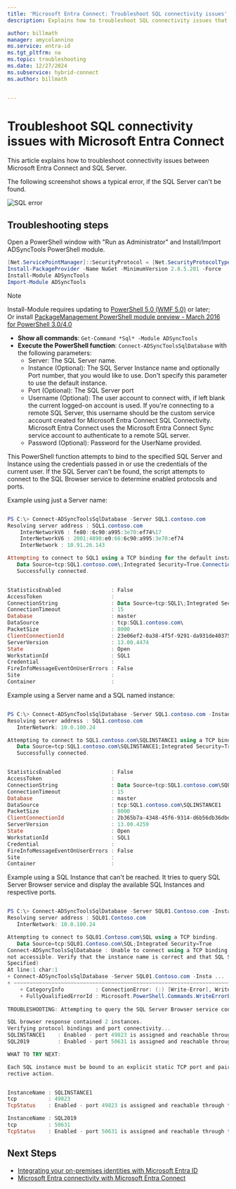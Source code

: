 ```yaml
---
title: 'Microsoft Entra Connect: Troubleshoot SQL connectivity issues'
description: Explains how to troubleshoot SQL connectivity issues that occur with Microsoft Entra Connect.

author: billmath
manager: amycolannino
ms.service: entra-id
ms.tgt_pltfrm: na
ms.topic: troubleshooting
ms.date: 12/27/2024
ms.subservice: hybrid-connect
ms.author: billmath


---
```


# Troubleshoot SQL connectivity issues with Microsoft Entra Connect
This article explains how to troubleshoot connectivity issues between Microsoft Entra Connect and SQL Server. 

The following screenshot shows a typical error, if the SQL Server can't be found.

![SQL error](./media/tshoot-connect-tshoot-sql-connectivity/sql1.png)

## Troubleshooting steps
Open a PowerShell window with "Run as Administrator" and Install/Import ADSyncTools PowerShell module.

``` powershell
[Net.ServicePointManager]::SecurityProtocol = [Net.SecurityProtocolType]::Tls12
Install-PackageProvider -Name NuGet -MinimumVersion 2.8.5.201 -Force
Install-Module ADSyncTools
Import-Module ADSyncTools
```

>[!NOTE]
>Install-Module requires updating to [PowerShell 5.0 (WMF 5.0)](https://www.microsoft.com/download/details.aspx?id=50395) or later;  
Or install [PackageManagement PowerShell module preview - March 2016 for PowerShell 3.0/4.0](/powershell/module/packagemanagement/)

- **Show all commands**: `Get-Command *Sql* -Module ADSyncTools` 
- **Execute the PowerShell function**: `Connect-ADSyncToolsSqlDatabase` with the following parameters:
  - Server: The SQL Server name.
  - Instance (Optional): The SQL Server Instance name and optionally Port number, that you would like to use. Don't specify this parameter to use the default instance.
  - Port (Optional): The SQL Server port
  - Username (Optional): The user account to connect with, if left blank the current logged-on account is used. If you're connecting to a remote SQL Server, this username should be the custom service account created for Microsoft Entra Connect SQL Connectivity. Microsoft Entra Connect uses the Microsoft Entra Connect Sync service account to authenticate to a remote SQL server.
  - Password (Optional): Password for the UserName provided.

This PowerShell function attempts to bind to the specified SQL Server and Instance using the credentials passed in or use the credentials of the current user. If the SQL Server can't be found, the script attempts to connect to the SQL Browser service to determine enabled protocols and ports.

Example using just a Server name:

``` powershell

PS C:\> Connect-ADSyncToolsSqlDatabase -Server SQL1.contoso.com
Resolving server address : SQL1.contoso.com
    InterNetworkV6 : fe80::6c90:a995:3e70:ef74%17
    InterNetworkV6 : 2001:4898:e0:66:6c90:a995:3e70:ef74
    InterNetwork : 10.91.26.143

Attempting to connect to SQL1 using a TCP binding for the default instance.
   Data Source=tcp:SQL1.contoso.com\;Integrated Security=True.ConnectionString
   Successfully connected.


StatisticsEnabled                : False
AccessToken                      : 
ConnectionString                 : Data Source=tcp:SQL1\;Integrated Security=True
ConnectionTimeout                : 15
Database                         : master
DataSource                       : tcp:SQL1.contoso.com\
PacketSize                       : 8000
ClientConnectionId               : 23e06ef2-0a38-4f5f-9291-da931de40375
ServerVersion                    : 13.00.4474
State                            : Open
WorkstationId                    : SQL1
Credential                       : 
FireInfoMessageEventOnUserErrors : False
Site                             : 
Container                        : 

```
Example using a Server name and a SQL named instance:

``` powershell

PS C:\> Connect-ADSyncToolsSqlDatabase -Server SQL1.contoso.com -Instance SQLINSTANCE1
Resolving server address : SQL1.contoso.com
   InterNetwork: 10.0.100.24 

Attempting to connect to SQL1.contoso.com\SQLINSTANCE1 using a TCP binding.
   Data Source=tcp:SQL1.contoso.com\SQLINSTANCE1;Integrated Security=True
   Successfully connected.


StatisticsEnabled                : False
AccessToken                      : 
ConnectionString                 : Data Source=tcp:SQL1.contoso.com\SQLINSTANCE1;Integrated Security=True
ConnectionTimeout                : 15
Database                         : master
DataSource                       : tcp:SQL1.contoso.com\SQLINSTANCE1
PacketSize                       : 8000
ClientConnectionId               : 2b365b7a-4348-45f6-9314-d6b56db36dbd
ServerVersion                    : 13.00.4259
State                            : Open
WorkstationId                    : SQL1
Credential                       : 
FireInfoMessageEventOnUserErrors : False
Site                             : 
Container                        : 


```

Example using a SQL Instance that can't be reached. It tries to query SQL Server Browser service and display the available SQL Instances and respective ports.

``` powershell

PS C:\> Connect-ADSyncToolsSqlDatabase -Server SQL01.Contoso.com -Instance DEFAULT
Resolving server address : SQL01.Contoso.com
   InterNetwork: 10.0.100.24 

Attempting to connect to SQL01.Contoso.com\SQL using a TCP binding.
   Data Source=tcp:SQL01.Contoso.com\SQL;Integrated Security=True
Connect-ADSyncToolsSqlDatabase : Unable to connect using a TCP binding.  A network-related or instance-specific error occurred while establishing a connection to SQL Server. The server was not found or was 
not accessible. Verify that the instance name is correct and that SQL Server is configured to allow remote connections. (provider: SQL Network Interfaces, error: 26 - Error Locating Server/Instance 
Specified) 
At line:1 char:1
+ Connect-ADSyncToolsSqlDatabase -Server SQL01.Contoso.com -Insta ...
+ ~~~~~~~~~~~~~~~~~~~~~~~~~~~~~~~~~~~~~~~~~~~~~~~~~~~~~~~~~~~~~~~~~~~~~
    + CategoryInfo          : ConnectionError: (:) [Write-Error], WriteErrorException
    + FullyQualifiedErrorId : Microsoft.PowerShell.Commands.WriteErrorException,Connect-ADSyncToolsSqlDatabase
 
TROUBLESHOOTING: Attempting to query the SQL Server Browser service configuration on SQL01.Contoso.com. 

SQL browser response contained 2 instances.
Verifying protocol bindings and port connectivity...
SQLINSTANCE1    : Enabled - port 49823 is assigned and reachable through the firewall
SQL2019         : Enabled - port 50631 is assigned and reachable through the firewall

WHAT TO TRY NEXT: 

Each SQL instance must be bound to an explicit static TCP port and paired with an inbound firewall rule on SQL01.Contoso.com to allow connection. Review the TcpStatus field for each instance and take cor
rective action. 


InstanceName : SQLINSTANCE1
tcp          : 49823
TcpStatus    : Enabled - port 49823 is assigned and reachable through the firewall

InstanceName : SQL2019
tcp          : 50631
TcpStatus    : Enabled - port 50631 is assigned and reachable through the firewall


```

## Next Steps
- [Integrating your on-premises identities with Microsoft Entra ID](../whatis-hybrid-identity.md)
- [Microsoft Entra connectivity with Microsoft Entra Connect](tshoot-connect-connectivity.md)

